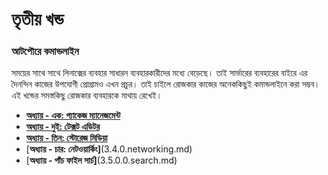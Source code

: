 # তৃতীয় খন্ড #
### আটপৌরে কমান্ডলাইন ###

সময়ের সাথে সাথে লিনাক্সের ব্যবহার সাধারন ব্যবহারকারীদের মধ্যে বেড়েছে। তাই সার্ভারের ব্যবহারের বাইরে এর দৈনন্দিন কাজের উপযোগী প্রোগ্রামও এখন প্রচুর। তাই চাইলে রোজকার কাজের অনেককিছুই কমান্ডলাইনে করা সম্ভব। এই খন্ডের সমস্তকিছু রোজকার ব্যবহারকে মাথায় রেখেই।

*  [**অধ্যায় - এক: প্যাকেজ ম্যানেজমেন্ট**](3.1.0.packagemanagement.md)
*  [**অধ্যায় - দুই: টেক্সট এডিটর**](3.2.0.0.texteditors.md)
*  [**অধ্যায় - তিন: স্টোরেজ মিডিয়া**](3.3.0.storage-media.md)
*  [**অধ্যায় - চার: নেটওয়ার্কিং]**(3.4.0.networking.md)
*  [**অধ্যায় - পাঁচ ফাইল সার্চ]**(3.5.0.0.search.md)